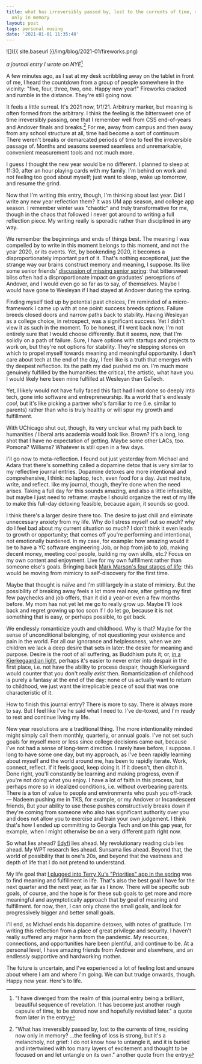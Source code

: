 ```yaml
---
title: what has irreversibly passed by, lost to the currents of time, residing now
  only in memory
layout: post
tags: personal musing
date: '2021-01-01 11:35:40'
---
```


![]({{ site.baseurl }}/img/blog/2021-01/fireworks.png)

*a journal entry I wrote on NYE*[^rough]

A few minutes ago, as I sat at my desk scribbling away on the tablet in front of me, I heard the countdown from a group of people somewhere in the vicinity: "five, four, three, two, one. Happy new year!" Fireworks cracked and rumble in the distance. They're still going now.

It feels a little surreal. It's 2021 now, 1/1/21. Arbitrary marker, but meaning is often formed from the arbitrary. I think the feeling is the bittersweet one of time irreversibly passing, one that I remember well from CSS end-of-years and Andover finals and breaks.[^melancholy] For me, away from campus and then away from any school structure at all, time had become a sort of continuum. There weren't breaks or demarcated periods of time to feel the irreversible passage of. Months and seasons seemed seamless and unremarkable, convenient measurement tools and not much more.

I guess I thought the new year would be no different. I planned to sleep at 11:30, after an hour playing cards with my family. I'm behind on work and not feeling too good about myself; just want to sleep, wake up tomorrow, and resume the grind.

Now that I'm writing this entry, though, I'm thinking about last year. Did I write any new year reflection them? It was UM app season, and college app season. I remember winter was "chaotic" and truly transformative for me, though in the chaos that followed I never got around to writing a full reflection piece. My writing really is sporadic rather than disciplined in any way.

We remember the beginnings and ends of things best. The meaning I was compelled by to write in this moment belongs to this moment, and not the year 2020, or its events. Yet, by bookending 2020, it becomes a disproportionately important part of it. That's nothing exceptional, just the strange way our brains construct memory and meaning, I suppose. Its like some senior friends' [discussion of missing senior spring](https://www.samsonzhang.com/2020/06/07/a-love-letter-to-the-non-library-andover-commencement-commentary.html): that bittersweet bliss often had a disproportionate impact on graduates' perceptions of Andover, and I would even go so far as to say, of themselves. Maybe I would have gone to Wesleyan if I had stayed at Andover during the spring.

Finding myself tied up by potential past choices, I'm reminded of a micro-framework I came up with at one point: success breeds options. Failure breeds closed doors and narrow paths back to stability. Having Wesleyan as a college choice, in retrospect, was a significant success. Yet I didn't view it as such in the moment. To be honest, if I went back now, I'm not entirely sure that I would choose differently. But it seems, now, that I'm solidly on a path of failure. Sure, I have options with startups and projects to work on, but they're not options for stability. They're stepping stones on which to propel myself towards meaning and meaningful opportunity. I don't care about tech at the end of the day, I feel like is a truth that emerges with thy deepest reflection. Its the path my dad pushed me on. I'm much more genuinely fulfilled by the humanities: the critical, the artistic, what have you. I would likely here been mine fulfilled at Wesleyan than GaTech.

Yet, I likely would not have fully faced this fact had I not done so deeply into tech, gone into software and entrepreneurship. Its a world that's endlessly *cool*, but it's like picking a partner who's familiar to me (i.e. similar to parents) rather than who is truly healthy or will spur my growth and fulfillment.

With UChicago shut out, though, its very unclear what my path back to humanities / liberal arts academia would look like. Brown? It's a long, long shot that I have no expectation of getting. Maybe some other LACs, too. Pomona? Williams? Whatever is still open in a few days.

I'll go now to meta-reflection. I found out just yesterday from Michael and Adara that there's something called a dopamine detox that is very similar to my reflective journal entries. Dopamine detoxes are more intentional and comprehensive, I think: no laptop, tech, even food for a day. Just meditate, write, and reflect. like my journal, though, they're done when the need arises. Taking a full day for this sounds amazing, and also a little infeasible, but maybe I just need to reframe: maybe I should organize the rest of my life to make this full-day detoxing feasible, because again, it sounds so good.

I think there's a larger desire there too. The desire to just chill and eliminate unnecessary anxiety from my life. Why do I stress myself out so much? why do I feel bad about my current situation so much? I don't think it even leads to growth or opportunity; that comes off you're performing and intentional, not emotionally burdened. In my case, for example: how amazing would it be to have a YC software engineering Job, or hop from job to job, making decent money, meeting cool people, building my own skills, etc.? Focus on my own content and enjoyment. Live for my own fulfillment rather than someone else's goals. Bringing back [Mark Marson's four stages of life](https://markmanson.net/four-stages-of-life): this would be moving from mimicry to self-discovery for the first time.

Maybe that thought is naïve and I'm still largely in a state of mimicry. But the possibility of breaking away feels a lot more real now, after getting my first few paychecks and job offers, than it did a year-or even a few months before. My mom has not yet let me go to really grow up. Maybe I'll look back and regret growing up too soon if I do let go, because it is not something that is easy, or perhaps possible, to get back.

We endlessly romanticize youth and childhood. Why is that? Maybe for the sense of unconditional belonging, of not questioning your existence and pain in the world. For all our ignorance and helplessness, when we are children we lack a deep desire that sets in later: the desire for meaning and purpose. Desire is the root of all suffering, as Buddhism puts it; or, [in a Kierkegaardian light](https://www.samsonzhang.com/2020/12/25/david-hume-the-radical-empiricist-who-knocked-on-existentialisms-door.html#beyond-hume-what-is-the-meaning-of-life), perhaps it's easier to never enter into despair in the first place, i.e. not have the ability to process despair, though Kierkegaard would counter that you don't really *exist* then. Romanticization of childhood is purely a fantasy at the end of the day: none of us actually want to return to childhood, we just want the irreplicable peace of soul that was one characteristic of it.

How to finish this journal entry? There is more to say. There is always more to say. But I feel like I've he said what I need to. I've de-toxed, and I'm ready to rest and continue living my life.

New year resolutions are a traditional thing. The more intentionality minded might simply call them monthly, quarterly, or annual goals. I've not set such goals for myself more or less since college decisions came out, because I've not had a sense of long-term direction. I rarely have before, I suppose. I long to have some one day, but my approach, as I've been rapidly learning about myself and the world around me, has been to rapidly iterate. Work, connect, reflect. If it feels good, keep doing it. If it doesn't, then ditch it. Done right, you'll constantly be learning and making progress, even if you're not doing what you enjoy. I have a lot of faith in this process, but perhaps more so in idealized conditions, i.e. without overbearing parents. There is a ton of value to people and environments who push you off-track — Nadeem pushing me in TKS, for example, or my Andover or Incandescent friends, But your ability to use these pushes constructively breaks down if they're coming from someone who also has significant authority over you and does not allow you to exercise and train your own judgement. I think that's how I ended up committing to Georgia Tech and on this gap year, for example, when I might otherwise be on a very different path right now.

So what lies ahead? [Edyfi](https://edyfi.co/) lies ahead. My revolutionary reading club lies ahead. My WPT research lies ahead. Sunsama lies ahead. Beyond that, the world of possibility that is one's 20s, and beyond that the vastness and depth of life that I do not pretend to understand.

My life goal that [I plugged into Terry Xu's "Priorities" app in the spring](https://www.samsonzhang.com/2020/05/02/what-do-you-truly-want-to-accomplish-before-you-die-mindful-suites-goals-app-some-self-reflection.html) was to find meaning and fulfillment in life. That's also the best goal I have for the next quarter and the next year, as far as I know. There will be specific sub goals, of course, and the hope is for these sub goals to get more and more meaningful and asymptotically approach that by goal of meaning and fulfillment. for now, then, I can only chase the small goals, and look for progressively bigger and better small goals.

I'll end, as Michael ends his dopamine detoxes, with notes of gratitude. I'm writing this reflection from a place of great privilege and security. I haven't really suffered any major harm from the pandemic. My resources, connections, and opportunities hare been plentiful, and continue to be. At a personal level, I have amazing friends from Andover and elsewhere, and an endlessly supportive and hardworking mother.

The future is uncertain, and I've experienced a lot of feeling lost and unsure about where I am and where I'm going. We can but trudge onwards, though. Happy new year. Here's to life.

[^rough]: "I have diverged from the realm of this journal entry being a brilliant, beautiful sequence of revelation. It has become just another rough capsule of time, to be stored now and hopefully revisited later." a quote from later in the entry

[^melancholy]: "What has irreversibly passed by, lost to the currents of time, residing now only in memory? ...the feeling of loss is strong, but it's a melancholy, not grief: I do not know how to untangle it, and it is buried and intertwined with too many layers of excitement and thought to be focused on and let untangle on its own." another quote from the entry
